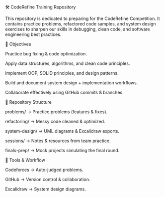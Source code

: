 🛠️ CodeRefine Training Repository

This repository is dedicated to preparing for the CodeRefine Competition.
It contains practice problems, refactored code samples, and system design exercises to sharpen our skills in debugging, clean code, and software engineering best practices.

🎯 Objectives

Practice bug fixing & code optimization.

Apply data structures, algorithms, and clean code principles.

Implement OOP, SOLID principles, and design patterns.

Build and document system design + implementation workflows.

Collaborate effectively using GitHub commits & branches.

📂 Repository Structure

problems/ → Practice problems (features & fixes).

refactoring/ → Messy code cleaned & optimized.

system-design/ → UML diagrams & Excalidraw exports.

sessions/ → Notes & resources from team practice.

finals-prep/ → Mock projects simulating the final round.

🚀 Tools & Workflow

Codeforces → Auto-judged problems.

GitHub → Version control & collaboration.

Excalidraw → System design diagrams.
